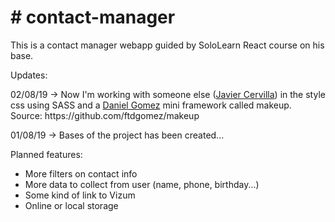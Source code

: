 <h1># contact-manager</h1>

<p>This is a contact manager webapp guided by SoloLearn React course on his base.</p>

Updates:
<p>02/08/19 -> Now I'm working with someone else (<a href=https://github.com/JavierCervilla>Javier Cervilla</a>) in the style css using SASS and a <a href=https://github.com/ftdgomez>Daniel Gomez</a> mini framework called makeup. Source: https://github.com/ftdgomez/makeup</p>
<p>01/08/19 -> Bases of the project has been created...</p>

Planned features:
<ul><li>More filters on contact info</li>
  <li>More data to collect from user (name, phone, birthday...)</li>
  <li>Some kind of link to Vizum</li>
  <li>Online or local storage</li></ul>
